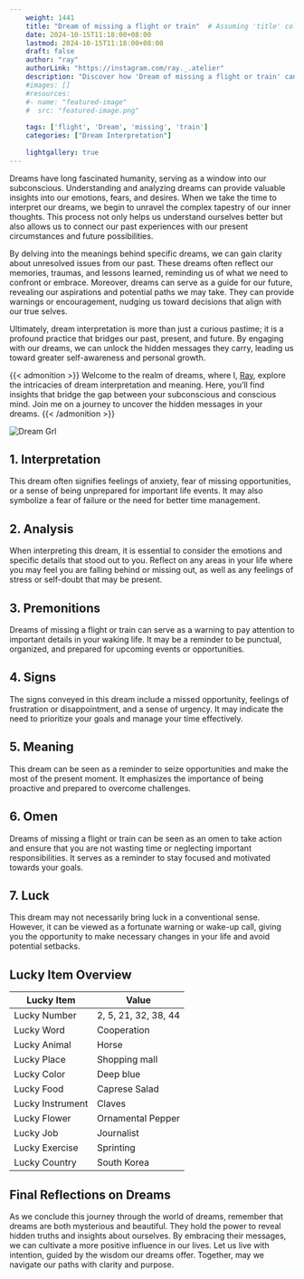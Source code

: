 ```yaml
---
    weight: 1441
    title: "Dream of missing a flight or train"  # Assuming 'title' column exists
    date: 2024-10-15T11:18:00+08:00
    lastmod: 2024-10-15T11:18:00+08:00
    draft: false
    author: "ray"
    authorLink: "https://instagram.com/ray._.atelier"
    description: "Discover how 'Dream of missing a flight or train' can interpret your future and uncover its significant meanings in your life."
    #images: []
    #resources:
    #- name: "featured-image"
    #  src: "featured-image.png"
    
    tags: ['flight', 'Dream', 'missing', 'train']
    categories: ["Dream Interpretation"]
    
    lightgallery: true
---
```

    
Dreams have long fascinated humanity, serving as a window into our subconscious. Understanding and analyzing dreams can provide valuable insights into our emotions, fears, and desires. When we take the time to interpret our dreams, we begin to unravel the complex tapestry of our inner thoughts. This process not only helps us understand ourselves better but also allows us to connect our past experiences with our present circumstances and future possibilities.

By delving into the meanings behind specific dreams, we can gain clarity about unresolved issues from our past. These dreams often reflect our memories, traumas, and lessons learned, reminding us of what we need to confront or embrace. Moreover, dreams can serve as a guide for our future, revealing our aspirations and potential paths we may take. They can provide warnings or encouragement, nudging us toward decisions that align with our true selves.

Ultimately, dream interpretation is more than just a curious pastime; it is a profound practice that bridges our past, present, and future. By engaging with our dreams, we can unlock the hidden messages they carry, leading us toward greater self-awareness and personal growth.

{{< admonition >}}
Welcome to the realm of dreams, where I, [Ray](https://instagram.com/ray._.atelier), explore the intricacies of dream interpretation and meaning. Here, you’ll find insights that bridge the gap between your subconscious and conscious mind. Join me on a journey to uncover the hidden messages in your dreams.
{{< /admonition >}}

![Dream Grl](https://cdn.pixabay.com/photo/2017/11/02/03/35/gothic-2910057_1280.jpg "Dream Grl")

## 1. Interpretation
 This dream often signifies feelings of anxiety, fear of missing opportunities, or a sense of being unprepared for important life events. It may also symbolize a fear of failure or the need for better time management.

## 2. Analysis
 When interpreting this dream, it is essential to consider the emotions and specific details that stood out to you. Reflect on any areas in your life where you may feel you are falling behind or missing out, as well as any feelings of stress or self-doubt that may be present.

## 3. Premonitions
 Dreams of missing a flight or train can serve as a warning to pay attention to important details in your waking life. It may be a reminder to be punctual, organized, and prepared for upcoming events or opportunities.

## 4. Signs
 The signs conveyed in this dream include a missed opportunity, feelings of frustration or disappointment, and a sense of urgency. It may indicate the need to prioritize your goals and manage your time effectively.

## 5. Meaning
 This dream can be seen as a reminder to seize opportunities and make the most of the present moment. It emphasizes the importance of being proactive and prepared to overcome challenges.

## 6. Omen
 Dreams of missing a flight or train can be seen as an omen to take action and ensure that you are not wasting time or neglecting important responsibilities. It serves as a reminder to stay focused and motivated towards your goals.

## 7. Luck
 This dream may not necessarily bring luck in a conventional sense. However, it can be viewed as a fortunate warning or wake-up call, giving you the opportunity to make necessary changes in your life and avoid potential setbacks.

## Lucky Item Overview
| Lucky Item          | Value              |
|---------------|--------------------|
| Lucky Number        | 2, 5, 21, 32, 38, 44  |
| Lucky Word          | Cooperation |
| Lucky Animal        | Horse |
| Lucky Place         | Shopping mall     |
| Lucky Color         | Deep blue     |
| Lucky Food          | Caprese Salad      |
| Lucky Instrument    | Claves |
| Lucky Flower        | Ornamental Pepper    |
| Lucky Job           | Journalist       |
| Lucky Exercise      | Sprinting  |
| Lucky Country       | South Korea    |


##  Final Reflections on Dreams

As we conclude this journey through the world of dreams, remember that dreams are both mysterious and beautiful. They hold the power to reveal hidden truths and insights about ourselves. By embracing their messages, we can cultivate a more positive influence in our lives. Let us live with intention, guided by the wisdom our dreams offer. Together, may we navigate our paths with clarity and purpose.
